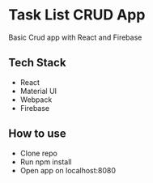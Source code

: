 # Task List CRUD App
Basic Crud app with React and Firebase

## Tech Stack
* React
* Material UI
* Webpack
* Firebase

## How to use
* Clone repo
* Run npm install
* Open app on localhost:8080